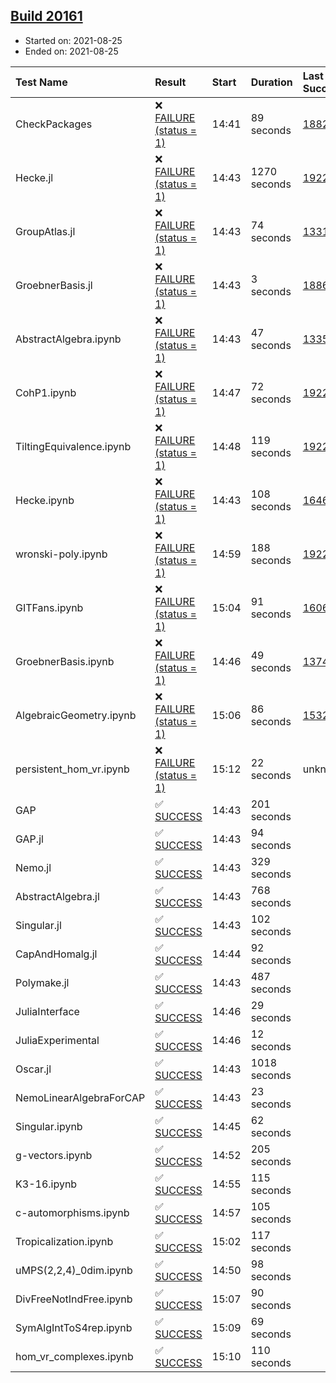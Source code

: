 ## [Build 20161](https://oscarci.mathematik.uni-kl.de/job/oscar/20161/)

* Started on: 2021-08-25
* Ended on: 2021-08-25

| Test Name    | Result | Start | Duration | Last Success | First Failure |
|:-------------|:-------|:------|:---------|:-------------|:--------------|
| CheckPackages | ❌ [FAILURE (status = 1)](https://oscarci.mathematik.uni-kl.de/job/oscar/20161/artifact/logs/build-20161/CheckPackages.log) | 14:41 | 89 seconds | [18822](https://oscarci.mathematik.uni-kl.de/job/oscar/18822/) | [18823](https://oscarci.mathematik.uni-kl.de/job/oscar/18823/) |
| Hecke.jl | ❌ [FAILURE (status = 1)](https://oscarci.mathematik.uni-kl.de/job/oscar/20161/artifact/logs/build-20161/Hecke.jl.log) | 14:43 | 1270 seconds | [19222](https://oscarci.mathematik.uni-kl.de/job/oscar/19222/) | [20152](https://oscarci.mathematik.uni-kl.de/job/oscar/20152/) |
| GroupAtlas.jl | ❌ [FAILURE (status = 1)](https://oscarci.mathematik.uni-kl.de/job/oscar/20161/artifact/logs/build-20161/GroupAtlas.jl.log) | 14:43 | 74 seconds | [13311](https://oscarci.mathematik.uni-kl.de/job/oscar/13311/) | [13312](https://oscarci.mathematik.uni-kl.de/job/oscar/13312/) |
| GroebnerBasis.jl | ❌ [FAILURE (status = 1)](https://oscarci.mathematik.uni-kl.de/job/oscar/20161/artifact/logs/build-20161/GroebnerBasis.jl.log) | 14:43 | 3 seconds | [18864](https://oscarci.mathematik.uni-kl.de/job/oscar/18864/) | [18865](https://oscarci.mathematik.uni-kl.de/job/oscar/18865/) |
| AbstractAlgebra.ipynb | ❌ [FAILURE (status = 1)](https://oscarci.mathematik.uni-kl.de/job/oscar/20161/artifact/logs/build-20161/AbstractAlgebra.ipynb.log) | 14:43 | 47 seconds | [13355](https://oscarci.mathematik.uni-kl.de/job/oscar/13355/) | [13356](https://oscarci.mathematik.uni-kl.de/job/oscar/13356/) |
| CohP1.ipynb | ❌ [FAILURE (status = 1)](https://oscarci.mathematik.uni-kl.de/job/oscar/20161/artifact/logs/build-20161/CohP1.ipynb.log) | 14:47 | 72 seconds | [19222](https://oscarci.mathematik.uni-kl.de/job/oscar/19222/) | [20152](https://oscarci.mathematik.uni-kl.de/job/oscar/20152/) |
| TiltingEquivalence.ipynb | ❌ [FAILURE (status = 1)](https://oscarci.mathematik.uni-kl.de/job/oscar/20161/artifact/logs/build-20161/TiltingEquivalence.ipynb.log) | 14:48 | 119 seconds | [19222](https://oscarci.mathematik.uni-kl.de/job/oscar/19222/) | [20152](https://oscarci.mathematik.uni-kl.de/job/oscar/20152/) |
| Hecke.ipynb | ❌ [FAILURE (status = 1)](https://oscarci.mathematik.uni-kl.de/job/oscar/20161/artifact/logs/build-20161/Hecke.ipynb.log) | 14:43 | 108 seconds | [16463](https://oscarci.mathematik.uni-kl.de/job/oscar/16463/) | [16464](https://oscarci.mathematik.uni-kl.de/job/oscar/16464/) |
| wronski-poly.ipynb | ❌ [FAILURE (status = 1)](https://oscarci.mathematik.uni-kl.de/job/oscar/20161/artifact/logs/build-20161/wronski-poly.ipynb.log) | 14:59 | 188 seconds | [19222](https://oscarci.mathematik.uni-kl.de/job/oscar/19222/) | [20152](https://oscarci.mathematik.uni-kl.de/job/oscar/20152/) |
| GITFans.ipynb | ❌ [FAILURE (status = 1)](https://oscarci.mathematik.uni-kl.de/job/oscar/20161/artifact/logs/build-20161/GITFans.ipynb.log) | 15:04 | 91 seconds | [16068](https://oscarci.mathematik.uni-kl.de/job/oscar/16068/) | [16069](https://oscarci.mathematik.uni-kl.de/job/oscar/16069/) |
| GroebnerBasis.ipynb | ❌ [FAILURE (status = 1)](https://oscarci.mathematik.uni-kl.de/job/oscar/20161/artifact/logs/build-20161/GroebnerBasis.ipynb.log) | 14:46 | 49 seconds | [13748](https://oscarci.mathematik.uni-kl.de/job/oscar/13748/) | [13749](https://oscarci.mathematik.uni-kl.de/job/oscar/13749/) |
| AlgebraicGeometry.ipynb | ❌ [FAILURE (status = 1)](https://oscarci.mathematik.uni-kl.de/job/oscar/20161/artifact/logs/build-20161/AlgebraicGeometry.ipynb.log) | 15:06 | 86 seconds | [15322](https://oscarci.mathematik.uni-kl.de/job/oscar/15322/) | [15323](https://oscarci.mathematik.uni-kl.de/job/oscar/15323/) |
| persistent_hom_vr.ipynb | ❌ [FAILURE (status = 1)](https://oscarci.mathematik.uni-kl.de/job/oscar/20161/artifact/logs/build-20161/persistent_hom_vr.ipynb.log) | 15:12 | 22 seconds | unknown | unknown |
| GAP | ✅ [SUCCESS](https://oscarci.mathematik.uni-kl.de/job/oscar/20161/artifact/logs/build-20161/GAP.log) | 14:43 | 201 seconds |  |  |
| GAP.jl | ✅ [SUCCESS](https://oscarci.mathematik.uni-kl.de/job/oscar/20161/artifact/logs/build-20161/GAP.jl.log) | 14:43 | 94 seconds |  |  |
| Nemo.jl | ✅ [SUCCESS](https://oscarci.mathematik.uni-kl.de/job/oscar/20161/artifact/logs/build-20161/Nemo.jl.log) | 14:43 | 329 seconds |  |  |
| AbstractAlgebra.jl | ✅ [SUCCESS](https://oscarci.mathematik.uni-kl.de/job/oscar/20161/artifact/logs/build-20161/AbstractAlgebra.jl.log) | 14:43 | 768 seconds |  |  |
| Singular.jl | ✅ [SUCCESS](https://oscarci.mathematik.uni-kl.de/job/oscar/20161/artifact/logs/build-20161/Singular.jl.log) | 14:43 | 102 seconds |  |  |
| CapAndHomalg.jl | ✅ [SUCCESS](https://oscarci.mathematik.uni-kl.de/job/oscar/20161/artifact/logs/build-20161/CapAndHomalg.jl.log) | 14:44 | 92 seconds |  |  |
| Polymake.jl | ✅ [SUCCESS](https://oscarci.mathematik.uni-kl.de/job/oscar/20161/artifact/logs/build-20161/Polymake.jl.log) | 14:43 | 487 seconds |  |  |
| JuliaInterface | ✅ [SUCCESS](https://oscarci.mathematik.uni-kl.de/job/oscar/20161/artifact/logs/build-20161/JuliaInterface.log) | 14:46 | 29 seconds |  |  |
| JuliaExperimental | ✅ [SUCCESS](https://oscarci.mathematik.uni-kl.de/job/oscar/20161/artifact/logs/build-20161/JuliaExperimental.log) | 14:46 | 12 seconds |  |  |
| Oscar.jl | ✅ [SUCCESS](https://oscarci.mathematik.uni-kl.de/job/oscar/20161/artifact/logs/build-20161/Oscar.jl.log) | 14:43 | 1018 seconds |  |  |
| NemoLinearAlgebraForCAP | ✅ [SUCCESS](https://oscarci.mathematik.uni-kl.de/job/oscar/20161/artifact/logs/build-20161/NemoLinearAlgebraForCAP.log) | 14:43 | 23 seconds |  |  |
| Singular.ipynb | ✅ [SUCCESS](https://oscarci.mathematik.uni-kl.de/job/oscar/20161/artifact/logs/build-20161/Singular.ipynb.log) | 14:45 | 62 seconds |  |  |
| g-vectors.ipynb | ✅ [SUCCESS](https://oscarci.mathematik.uni-kl.de/job/oscar/20161/artifact/logs/build-20161/g-vectors.ipynb.log) | 14:52 | 205 seconds |  |  |
| K3-16.ipynb | ✅ [SUCCESS](https://oscarci.mathematik.uni-kl.de/job/oscar/20161/artifact/logs/build-20161/K3-16.ipynb.log) | 14:55 | 115 seconds |  |  |
| c-automorphisms.ipynb | ✅ [SUCCESS](https://oscarci.mathematik.uni-kl.de/job/oscar/20161/artifact/logs/build-20161/c-automorphisms.ipynb.log) | 14:57 | 105 seconds |  |  |
| Tropicalization.ipynb | ✅ [SUCCESS](https://oscarci.mathematik.uni-kl.de/job/oscar/20161/artifact/logs/build-20161/Tropicalization.ipynb.log) | 15:02 | 117 seconds |  |  |
| uMPS(2,2,4)_0dim.ipynb | ✅ [SUCCESS](https://oscarci.mathematik.uni-kl.de/job/oscar/20161/artifact/logs/build-20161/uMPS-2-2-4-_0dim.ipynb.log) | 14:50 | 98 seconds |  |  |
| DivFreeNotIndFree.ipynb | ✅ [SUCCESS](https://oscarci.mathematik.uni-kl.de/job/oscar/20161/artifact/logs/build-20161/DivFreeNotIndFree.ipynb.log) | 15:07 | 90 seconds |  |  |
| SymAlgIntToS4rep.ipynb | ✅ [SUCCESS](https://oscarci.mathematik.uni-kl.de/job/oscar/20161/artifact/logs/build-20161/SymAlgIntToS4rep.ipynb.log) | 15:09 | 69 seconds |  |  |
| hom_vr_complexes.ipynb | ✅ [SUCCESS](https://oscarci.mathematik.uni-kl.de/job/oscar/20161/artifact/logs/build-20161/hom_vr_complexes.ipynb.log) | 15:10 | 110 seconds |  |  |
